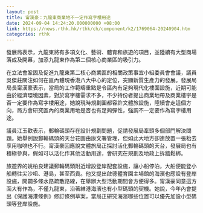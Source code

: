 ```yaml
---
layout: post
title: 甯漢豪：九龍東商業地不一定作寫字樓用途
date: 2024-09-04 14:24:20.000000000 +08:00
link: https://news.rthk.hk/rthk/ch/component/k2/1769064-20240904.htm
categories: rthk
---
```


發展局表示，九龍東將有多項文化、藝術、體育和旅遊的項目，並陸續有大型商場落成及開幕，加添九龍東作為第二個核心商業區的吸引力。

在立法會鞏固及促進九龍東第二核心商業區的相關政策事宜小組委員會會議，議員吳傑莊關注如何在區內體現香港八大中心的定位，突顯新質生產力的發展。發展局局長甯漢豪表示，當局的工作範疇重點是令區內有足夠現代化樓面設施，近期可能由於經濟環境因素，對於寫字樓需求不多，不少持份者提出商業地帶及商業樓宇是否一定要作為寫字樓用途，她說現時規劃圖都容許文體旅設施，陸續會走這個方向，局方會研究區內的商業用地是否也有足夠彈性，強調不一定要作為寫字樓用途。

議員江玉歡表示，郵輪碼頭存在設計規劃問題，促請發展局牽頭多個部門解決問題。她舉例說郵輪碼頭的天台花園由康文署管理，但如此大地方卻連放置一張枱去享用咖啡也不行。甯漢豪回應說文體旅局正探討活化郵輪碼頭的天台，發展局也有積極參與，假如可以活化作其他活動用途，會研究在規劃及地政上拆牆鬆綁。

旅遊界的姚柏良建議郵輪碼頭附近增設登岸配套設施，讓小船停泊，大船便能登小船轉往尖沙咀、港島，甚至西貢。他又提出啟德體育園主場館的海濱也應設有登岸設施，開闢多條水路疏散路線，在舉辦大型活動期間會方便得多。甯漢豪同意這方面大有作為，不僅九龍東，沿著維港海濱也有小型碼頭的契機。她說，今年內會提出《保護海港條例》修訂條例草案，當局正研究海濱哪些位置可以優先加設小型碼頭等登岸設施。
